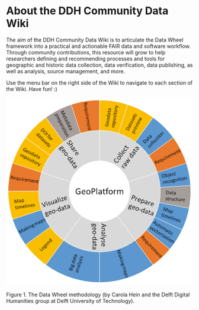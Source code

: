 # About the DDH Community Data Wiki
The aim of the DDH Community Data Wiki is to articulate the Data Wheel framework into a practical and actionable FAIR data and software workflow. Through community contributions, this resource will grow to help researchers defining and recommending processes and tools for geographic and historic data collection, data verification, data publishing, as well as analysis, source management, and more.

Use the menu bar on the right side of the Wiki to navigate to each section of the Wiki. Have fun! :) 

![GeoPlatform_datawheel](uploads/b21d256c85b5533c891f5b663dab8b6a/GeoPlatform_datawheel.png)

Figure 1. The Data Wheel methodology (by Carola Hein and the Delft Digital Humanities group at Delft University of Technology).

